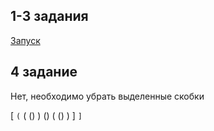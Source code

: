 ## 1-3 задания

[Запуск](https://github.com/Anna-Belyaeva/Belyaeva_Java/blob/005fd5988b9af34b0ade9ab9cb53c0f78dd46de7/src/main/java/Main.java#L1-L38)

## 4 задание
 
 Нет, необходимо убрать выделенные скобки
 

   [  `(`  ( () )  ()  ( () )  ]   `]`
